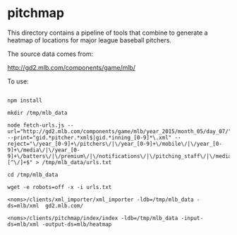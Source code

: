 # pitchmap

This directory contains a pipeline of tools that combine to generate a heatmap of locations for major league baseball pitchers.

The source data comes from:

http://gd2.mlb.com/components/game/mlb/

To use:

```

npm install

mkdir /tmp/mlb_data

node fetch-urls.js --url="http://gd2.mlb.com/components/game/mlb/year_2015/month_05/day_07/" --print="gid.*pitcher.*xml$|gid.*inning_[0-9]*\.xml" --reject="\/year_[0-9]+\/pitchers\/|\/year_[0-9]+\/mobile\/|\/year_[0-9]+\/media\/|\/year_[0-9]+\/batters\/|\/premium\/|\/notifications\/|\/pitching_staff\/|\/media\/|\/batters\/|\/[^\/]+\.[^\/]+$" > /tmp/mlb_data/urls.txt

cd /tmp/mlb_data

wget -e robots=off -x -i urls.txt

<noms>/clients/xml_importer/xml_importer -ldb=/tmp/mlb_data -ds=mlb/xml  gd2.mlb.com/

<noms>/clients/pitchmap/index/index -ldb=/tmp/mlb_data -input-ds=mlb/xml -output-ds=mlb/heatmap
```
